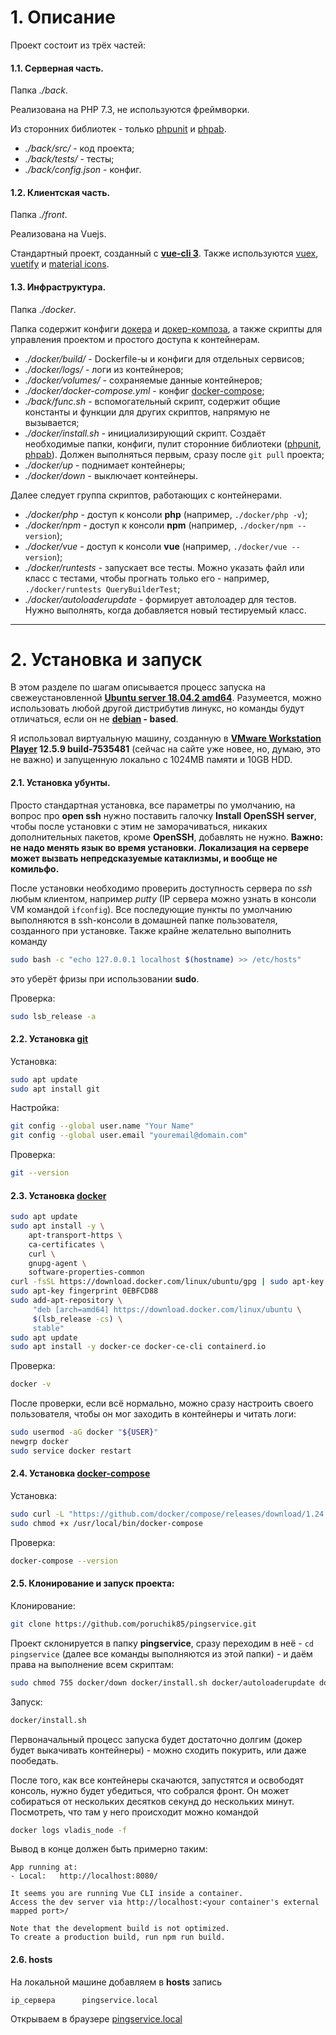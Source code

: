 # 1. Описание

Проект состоит из трёх частей:

#### 1.1. Серверная часть.
Папка *./back*.

Реализована на PHP 7.3, не используются фреймворки. 

Из сторонних библиотек - только [phpunit](https://phpunit.de/) и [phpab](https://github.com/theseer/Autoload/).
* *./back/src/* - код проекта;
* *./back/tests/* - тесты;
* *./back/config.json* - конфиг.

#### 1.2. Клиентская часть.
Папка *./front*. 

Реализована на Vuejs.

Стандартный проект, созданный с **[vue-cli 3](https://cli.vuejs.org/)**. Также используются [vuex](https://vuex.vuejs.org/), [vuetify](https://vuetifyjs.com/) и [material icons](https://material.io/tools/icons/).

#### 1.3. Инфраструктура.
Папка *./docker*.

Папка содержит конфиги [докера](https://www.docker.com/) и [докер-композа](https://docs.docker.com/compose/), а также скрипты для управления проектом и простого доступа к контейнерам.

* *./docker/build/* - Dockerfile-ы и конфиги для отдельных сервисов;
* *./docker/logs/* - логи из контейнеров;
* *./docker/volumes/* - сохраняемые данные контейнеров;
* *./docker/docker-compose.yml* - конфиг [docker-compose](https://docs.docker.com/compose/);
* *./back/func.sh* - вспомогательный скрипт, содержит общие константы и функции для других скриптов, напрямую не вызывается;
* *./docker/install.sh* - инициализирующий скрипт. Создаёт необходимые папки, конфиги, пулит сторонние библиотеки ([phpunit](https://phpunit.de/), [phpab](https://github.com/theseer/Autoload/)). Должен выполняться первым, сразу после `git pull` проекта;
* *./docker/up* - поднимает контейнеры;
* *./docker/down* - выключает контейнеры.

Далее следует группа скриптов, работающих с контейнерами.
* *./docker/php* - доступ к консоли **php** (например, `./docker/php -v`);
* *./docker/npm* - доступ к консоли **npm** (например, `./docker/npm --version`);
* *./docker/vue* - доступ к консоли **vue** (например, `./docker/vue --version`);
* *./docker/runtests* - запускает все тесты. Можно указать файл или класс с тестами, чтобы прогнать только его - например, `./docker/runtests QueryBuilderTest`;
* *./docker/autoloaderupdate* - формирует автолоадер для тестов. Нужно выполнять, когда добавляется новый тестируемый класс.

---

# 2. Установка и запуск

В этом разделе по шагам описывается процесс запуска на свежеустановленной **[Ubuntu server 18.04.2 amd64](https://ubuntu.com/download/server/thank-you?country=RU&version=18.04.2&architecture=amd64)**. Разумеется, можно использовать любой другой дистрибутив линукс, но команды будут отличаться, если он не **[debian](https://www.debian.org/) - based**.

Я использовал виртуальную машину, созданную в **[VMware Workstation Player](https://www.vmware.com/ru/products/workstation-player/workstation-player-evaluation.html) 12.5.9 build-7535481** (сейчас на сайте уже новее, но, думаю, это не важно) и запущенную локально c 1024MB памяти и 10GB HDD.  

#### 2.1. Установка убунты.
Просто стандартная установка, все параметры по умолчанию, на вопрос про **open ssh** нужно поставить галочку **Install OpenSSH server**, чтобы после установки с этим не заморачиваться, никаких дополнительных пакетов, кроме **OpenSSH**, добавлять не нужно. **Важно: не надо менять язык во время установки. Локализация на сервере может вызвать непредсказуемые катаклизмы, и вообще не комильфо.**

После установки необходимо проверить доступность сервера по *ssh* любым клиентом, например *putty* (IP сервера можно узнать в консоли VM командой `ifconfig`). Все последующие пункты по умолчанию выполняются в ssh-консоли в домашней папке пользователя, созданного при установке.
Также крайне желательно выполнить команду 
```bash
sudo bash -c "echo 127.0.0.1 localhost $(hostname) >> /etc/hosts"
```
это уберёт фризы при использовании **sudo**.

Проверка:
```bash
sudo lsb_release -a
```
 
#### 2.2. Установка **[git](https://git-scm.com/)**
Установка:
```bash
sudo apt update
sudo apt install git
```
Настройка:
```bash
git config --global user.name "Your Name"
git config --global user.email "youremail@domain.com"
```
Проверка:
```bash
git --version
```
#### 2.3. Установка **[docker](https://docs.docker.com/install/linux/docker-ce/ubuntu/)**
```bash
sudo apt update
sudo apt install -y \
    apt-transport-https \
    ca-certificates \
    curl \
    gnupg-agent \
    software-properties-common
curl -fsSL https://download.docker.com/linux/ubuntu/gpg | sudo apt-key add -
sudo apt-key fingerprint 0EBFCD88
sudo add-apt-repository \
     "deb [arch=amd64] https://download.docker.com/linux/ubuntu \
     $(lsb_release -cs) \
     stable"
sudo apt update
sudo apt install -y docker-ce docker-ce-cli containerd.io
```

Проверка:
```bash
docker -v
```

После проверки, если всё нормально, можно сразу настроить своего пользователя, чтобы он мог заходить в контейнеры и читать логи:
```bash
sudo usermod -aG docker "${USER}"
newgrp docker
sudo service docker restart
```

#### 2.4. Установка **[docker-compose](https://docs.docker.com/compose/install/)**
Установка:
```bash
sudo curl -L "https://github.com/docker/compose/releases/download/1.24.0/docker-compose-$(uname -s)-$(uname -m)" -o /usr/local/bin/docker-compose
sudo chmod +x /usr/local/bin/docker-compose
```

Проверка:
```bash
docker-compose --version
```

#### 2.5. Клонирование и запуск проекта:
Клонирование:
```bash
git clone https://github.com/poruchik85/pingservice.git
```
Проект склонируется в папку **pingservice**, сразу переходим в неё - `cd pingservice` (далее все команды выполняются из этой папки) - и даём права на выполнение всем скриптам:
```bash
sudo chmod 755 docker/down docker/install.sh docker/autoloaderupdate docker/func.sh docker/npm docker/php docker/runtests docker/up docker/vue
```
Запуск:
```bash
docker/install.sh
```
Первоначальный процесс запуска будет достаточно долгим (докер будет выкачивать контейнеры) - можно сходить покурить, или даже пообедать. 

После того, как все контейнеры скачаются, запустятся и освободят консоль, нужно будет убедиться, что собрался фронт. Он может собираться от нескольких десятков секунд до нескольких минут. Посмотреть, что там у него происходит можно командой 
```bash
docker logs vladis_node -f
```
Вывод в конце должен быть примерно таким:
```
App running at:
- Local:   http://localhost:8080/

It seems you are running Vue CLI inside a container.
Access the dev server via http://localhost:<your container's external mapped port>/

Note that the development build is not optimized.
To create a production build, run npm run build.
```

#### 2.6. hosts
На локальной машине добавляем в **hosts** запись
```bash
ip_сервера      pingservice.local
```
 Открываем в браузере [pingservice.local](http://pingservice.local)
 

